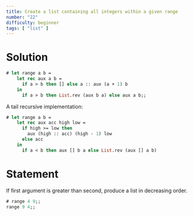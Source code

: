 ```yaml
---
title: Create a list containing all integers within a given range
number: "22"
difficulty: beginner
tags: [ "list" ]
---
```


# Solution

```ocaml
# let range a b =
    let rec aux a b =
      if a > b then [] else a :: aux (a + 1) b
    in
      if a > b then List.rev (aux b a) else aux a b;;
```
  A tail recursive implementation:
```ocaml
# let range a b =
    let rec aux acc high low =
      if high >= low then
        aux (high :: acc) (high - 1) low
      else acc
    in
      if a < b then aux [] b a else List.rev (aux [] a b)
```

# Statement

If first argument is greater than second, produce a list in decreasing
order.

```ocaml
# range 4 9;;
range 9 4;;
```

